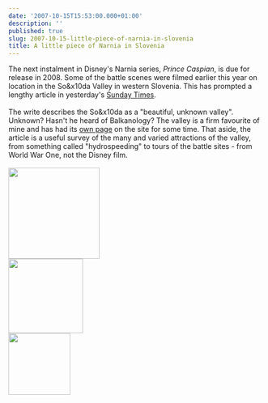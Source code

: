 ```yaml
---
date: '2007-10-15T15:53:00.000+01:00'
description: ''
published: true
slug: 2007-10-15-little-piece-of-narnia-in-slovenia
title: A little piece of Narnia in Slovenia
---
```


The next instalment in Disney's Narnia series, <span style="font-style: italic;">Prince Caspian</span>, is due for release in 2008. Some of the battle scenes were filmed earlier this year on location in the So&amp;x10da Valley in western Slovenia. This has prompted a lengthy article in yesterday's <a href="http://travel.timesonline.co.uk/tol/life_and_style/travel/destinations/europe/article2642843.ece">Sunday Times</a>. <br /><br />The write describes the So&amp;x10da as a "beautiful, unknown valley". Unknown? Hasn't he heard of Balkanology? The valley is a firm favourite of mine and has had its <a href="http://www.balkanology.com/slovenia/article_soca_valley.html">own page</a> on the site for some time. That aside, the article is a useful survey of the many and varied attractions of the valley, from something called "hydrospeeding" to tours of the battle sites - from World War One, not the Disney film.<br /><br /><a href="http://www.balkanology.com/slovenia/images/slovenia200509_pict0275.jpg"><img alt="" border="0" src="http://www.balkanology.com/slovenia/images/slovenia200509_pict0275.jpg" style="cursor: pointer; cursor: hand; width: 180px;" /></a><br /><a href="http://www.balkanology.com/slovenia/images/slovenia200509_pict0255.jpg"><img alt="" border="0" src="http://www.balkanology.com/slovenia/images/slovenia200509_pict0255.jpg" style="cursor: pointer; cursor: hand; width: 147px;" /></a><br /><a href="http://www.balkanology.com/slovenia/images/slovenia200509_pict0427.jpg"><img alt="" border="0" src="http://www.balkanology.com/slovenia/images/slovenia200509_pict0427.jpg" style="cursor: pointer; cursor: hand; width: 122px;" /></a>